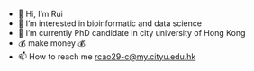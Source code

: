 - 👋 Hi, I’m Rui 
- 👀 I’m interested in bioinformatic and data science
- 🌱 I’m currently PhD candidate in city university of Hong Kong
- 💰 make money 💰
- 📫 How to reach me rcao29-c@my.cityu.edu.hk

<!---
caorui12/caorui12 is a ✨ special ✨ repository because its `README.md` (this file) appears on your GitHub profile.
You can click the Preview link to take a look at your changes.
--->

